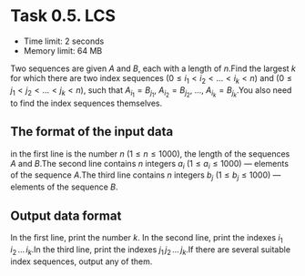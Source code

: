 # Task 0.5. LCS

- Time limit: 2 seconds
- Memory limit: 64 MB
        

Two sequences are given $A$ and $B$, each with a length of $n$.Find the largest $k$ for which there are two index sequences $(0 \le i_1 \lt i_2 \lt \ldots \lt i_k \lt n)$ and $(0 \le j_1 \lt j_2 \lt \ldots \lt j_k \lt n)$, such that $A_{i_1} = B_{j_1}$, $A_{i_2} = B_{j_2}$, ..., $A_{i_k} = B_{j_k}$.You also need to find the index sequences themselves.

## The format of the input data
 in the first line is the number $n$ ($1 \le n\le 1000$), the length of the sequences $A$ and $B$.The second line contains $n$ integers $a_i$ ($1 \le a_i \le 1000$) — elements of the sequence $A$.The third line contains $n$ integers $b_j$ ($1\le b_j \le 1000$) — elements of the sequence $B$.

## Output data format 
In the first line, print the number $k$. In the second line, print the indexes $i_{1}\, i_{2}\, \ldots\, i_k$.In the third line, print the indexes $j_{1}\, j_{2}\, \ldots\, j_k$.If there are several suitable index sequences, output any of them.
